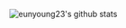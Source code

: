 ![eunyoung23's github stats](https://github-readme-stats.vercel.app/api?username=eunyoung23&show_icons=true)
